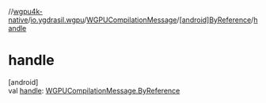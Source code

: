 //[wgpu4k-native](../../../../index.md)/[io.ygdrasil.wgpu](../../index.md)/[WGPUCompilationMessage](../index.md)/[[android]ByReference](index.md)/[handle](handle.md)

# handle

[android]\
val [handle](handle.md): [WGPUCompilationMessage.ByReference](../../../io.ygdrasil.wgpu.android/-w-g-p-u-compilation-message/-by-reference/index.md)